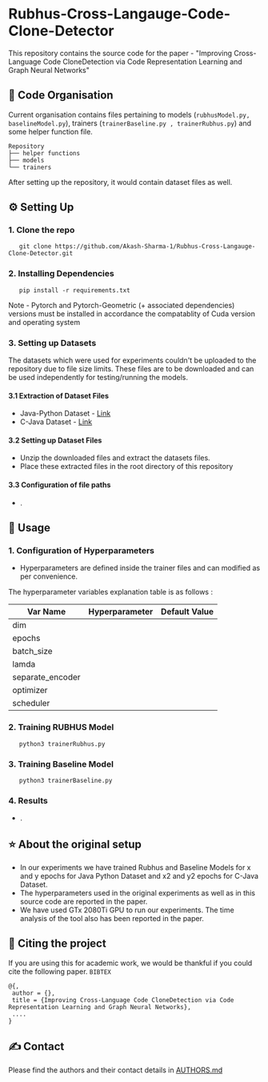 
# Rubhus-Cross-Langauge-Code-Clone-Detector

This repository contains the source code for the paper - "Improving Cross-Language Code CloneDetection via Code Representation Learning and Graph Neural Networks"

## 📜 Code Organisation 
Current organisation contains files pertaining to models (`rubhusModel.py, baselineModel.py`), trainers (`trainerBaseline.py , trainerRubhus.py`) and some helper function file.  

    Repository
    ├── helper functions
    ├── models
    └── trainers
   
After setting up the repository, it would contain dataset files as well.

## ⚙ Setting Up 

### 1. Clone the repo

       git clone https://github.com/Akash-Sharma-1/Rubhus-Cross-Langauge-Clone-Detector.git

### 2. Installing Dependencies

       pip install -r requirements.txt

Note - Pytorch and Pytorch-Geometric (+ associated dependencies) versions must be installed in accordance the compatablity of Cuda version and operating system 

### 3. Setting up Datasets
The datasets which were used for experiments couldn't be uploaded to the repository due to file size limits. These files are to be downloaded and can be used independently for testing/running the models.

#### 3.1 Extraction of Dataset Files
- Java-Python Dataset - [Link](https://drive.google.com/file/d/1pOkkNpc9lmMXME8mCUYJRjl_-5GJzB6f/view?usp=sharing)  
- C-Java Dataset - [Link](https://drive.google.com/file/d/1pOkkNpc9lmMXME8mCUYJRjl_-5GJzB6f/view?usp=sharing)

#### 3.2 Setting up Dataset Files
- Unzip the downloaded files and extract the datasets files.
- Place these extracted files in the root directory of this repository

#### 3.3 Configuration of file paths
- .

## 💫 Usage 

### 1. Configuration of Hyperparameters

- Hyperparameters are defined inside the trainer files and can modified as per convenience. 

The hyperparameter variables explanation table is as follows : 
 
|  Var Name |  Hyperparameter | Default Value  |
|--|--|--|
| dim  |  |  |
| epochs |  |  |
| batch_size |  |  |
| lamda |  |  |
| separate_encoder |  |  |
| optimizer |  |  |
| scheduler |  |  |

### 2. Training RUBHUS Model
       python3 trainerRubhus.py

### 3. Training Baseline Model
       python3 trainerBaseline.py
      
### 4. Results 
- .


## ⭐ About the original setup 
- In our experiments we have trained Rubhus and Baseline Models for x and y epochs for Java Python Dataset and x2 and y2 epochs for C-Java Dataset. 
- The hyperparameters used in the original experiments as well as in this source code are reported in the paper.
- We have used GTx 2080Ti GPU to run our experiments. The time analysis of the tool also has been reported in the paper.

## 📑 Citing the project 

If you are using this for academic work, we would be thankful if you could cite the following paper.
`BIBTEX`

```
@{,
 author = {},
 title = {Improving Cross-Language Code CloneDetection via Code Representation Learning and Graph Neural Networks},
 ....
}
```

## ✍ Contact 

Please find the authors and their contact details in [AUTHORS.md](https://github.com/pag-iiitd/RUBHUS-Cross-Langauge-Code-Clone-Detector/blob/main/AUTHORS.md)
